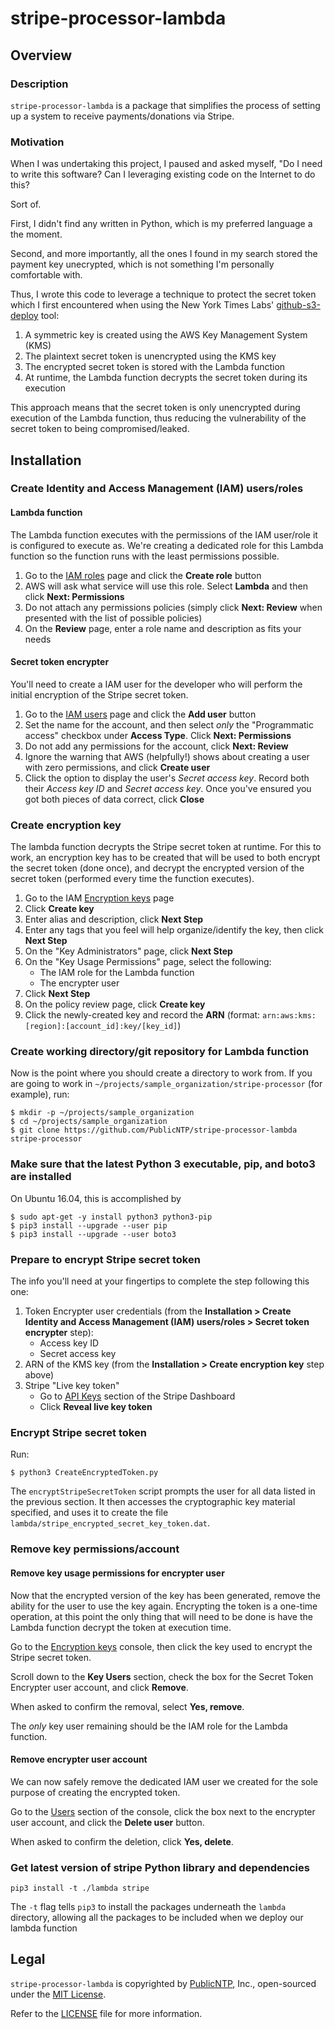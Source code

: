 # stripe-processor-lambda

## Overview

### Description

`stripe-processor-lambda` is a package that simplifies the process of 
setting up a system to receive payments/donations via Stripe.

### Motivation

When I was undertaking this project, I paused and asked myself, 
"Do I need to write this software? Can I leveraging existing code
on the Internet to do this? 

Sort of.

First, I didn't find any written in Python, which is my preferred
language a the moment.

Second, and more importantly, all the ones I found in my search 
stored the payment key unecrypted, which is not something I'm 
personally comfortable with. 

Thus, I wrote this code to leverage a technique to protect the
secret token which I first encountered when using the 
New York Times Labs' [github-s3-deploy](https://github.com/nytlabs/github-s3-deploy) 
tool:

1. A symmetric key is created using the AWS Key Management System (KMS) 
2. The plaintext secret token is unencrypted using the KMS key
3. The encrypted secret token is stored with the Lambda function
4. At runtime, the Lambda function decrypts the secret token during its
execution

This approach means that the secret token is only unencrypted 
during execution of the Lambda function, thus reducing the 
vulnerability of the secret token to being compromised/leaked.

## Installation

### Create Identity and Access Management (IAM) users/roles

#### Lambda function

The Lambda function executes with the permissions of the IAM user/role
it is configured to execute as. We're creating a dedicated role for this
Lambda function so the function runs with the least permissions possible.

1. Go to the [IAM roles](https://console.aws.amazon.com/iam/home#/roles) page
and click the **Create role** button
2. AWS will ask what service will use this role. Select **Lambda** and then 
click **Next: Permissions**
3. Do not attach any permissions policies (simply click **Next: Review** when 
presented with the list of possible policies)
4. On the **Review** page, enter a role name and description as fits your
needs


#### Secret token encrypter

You'll need to create a IAM user for the developer who will perform the initial
encryption of the Stripe secret token.

1. Go to the [IAM users](https://console.aws.amazon.com/iam/home#/users) page
and click the **Add user** button
2. Set the name for the account, and then select _only_ the "Programmatic access"
checkbox under **Access Type**. Click **Next: Permissions**
3. Do not add any permissions for the account, click **Next: Review**
4. Ignore the warning that AWS (helpfully!) shows about creating a user with zero 
permissions, and click **Create user**
5. Click the option to display the user's _Secret access key_. Record both their
_Access key ID_ and _Secret access key_. Once you've ensured you got both pieces
of data correct, click **Close**


### Create encryption key

The lambda function decrypts the Stripe secret token at runtime. For this to 
work, an encryption key has to be created that will be used to both encrypt
the secret token (done once), and decrypt the encrypted version of the secret
token (performed every time the function executes).

1. Go to the IAM [Encryption keys](https://console.aws.amazon.com/iam/home#/encryptionKeys/)
page
2. Click **Create key**
3. Enter alias and description, click **Next Step**
4. Enter any tags that you feel will help organize/identify the key, then click **Next Step**
5. On the "Key Administrators" page, click **Next Step**
6. On the "Key Usage Permissions" page, select the following:
    * The IAM role for the Lambda function 
    * The encrypter user 
7. Click **Next Step**
8. On the policy review page, click **Create key**
9. Click the newly-created key and record the **ARN** (format: 
`arn:aws:kms:[region]:[account_id]:key/[key_id]`)

### Create working directory/git repository for Lambda function

Now is the point where you should create a directory to work from. 
If you are going to work in `~/projects/sample_organization/stripe-processor` (for example),
run:

```Shell
$ mkdir -p ~/projects/sample_organization
$ cd ~/projects/sample_organization
$ git clone https://github.com/PublicNTP/stripe-processor-lambda stripe-processor
```

### Make sure that the latest Python 3 executable, pip, and boto3 are installed

On Ubuntu 16.04, this is accomplished by 
```Shell
$ sudo apt-get -y install python3 python3-pip
$ pip3 install --upgrade --user pip 
$ pip3 install --upgrade --user boto3
```

### Prepare to encrypt Stripe secret token 

The info you'll need at your fingertips to complete the step following this one:

1. Token Encrypter user credentials (from the **Installation > Create 
Identity and Access Management (IAM) users/roles > Secret token encrypter** step):
    * Access key ID
    * Secret access key
2. ARN of the KMS key (from the **Installation > Create encryption key** 
step above)
3. Stripe "Live key token"
    * Go to [API Keys](https://dashboard.stripe.com/account/apikeys) section of the Stripe Dashboard
    * Click **Reveal live key token**

### Encrypt Stripe secret token

Run:

``` Shell
$ python3 CreateEncryptedToken.py
```

The `encryptStripeSecretToken` script prompts the user for all data listed in the 
previous section. It then accesses the cryptographic key material specified, and uses
it to create the file `lambda/stripe_encrypted_secret_key_token.dat`.

### Remove key permissions/account

#### Remove key usage permissions for encrypter user

Now that the encrypted version of the key has been generated, remove the ability
for the user to use the key again. Encrypting the token is a one-time operation,
at this point the only thing that will need to be done is have the Lambda function
decrypt the token at execution time.

Go to the [Encryption keys](https://console.aws.amazon.com/iam/home#/encryptionKeys/) 
console, then click the key used to encrypt the Stripe secret token.

Scroll down to the **Key Users** section, check the box for the Secret Token Encrypter
user account, and click **Remove**. 

When asked to confirm the removal, select **Yes, remove**.

The _only_ key user remaining should be the IAM role for the Lambda function.

#### Remove encrypter user account

We can now safely remove the dedicated IAM user we created for the sole purpose
of creating the encrypted token.

Go to the [Users](https://console.aws.amazon.com/iam/home#/users) section of the console,
click the box next to the encrypter user account, and click the **Delete user** button.

When asked to confirm the deletion, click **Yes, delete**.

### Get latest version of stripe Python library and dependencies

``` Shell
pip3 install -t ./lambda stripe
```

The `-t` flag tells `pip3` to install the packages underneath the `lambda` directory, 
allowing all the packages to be included when we deploy our lambda function




## Legal

`stripe-processor-lambda` is copyrighted by [PublicNTP](https://publicntp.org), Inc., 
open-sourced under the [MIT License](https://en.wikipedia.org/wiki/MIT_License). 

Refer to the
[LICENSE](https://github.com/PublicNTP/stripe-processor-lambda/blob/master/LICENSE) 
file for more information.
